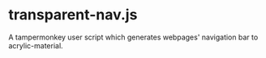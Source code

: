 # transparent-nav.js
A tampermonkey user script which generates webpages' navigation bar to acrylic-material.
